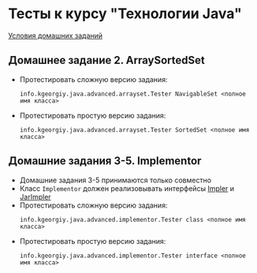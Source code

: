 Тесты к курсу "Технологии Java"
====

[Условия домашних заданий](http://www.kgeorgiy.info/courses/java-advanced/homeworks.html)

Домашнее задание 2. ArraySortedSet
----
* Протестировать сложную версию задания: 
    ```
    info.kgeorgiy.java.advanced.arrayset.Tester NavigableSet <полное имя класса>
    ```
* Протестировать простую версию задания: 
    ```
    info.kgeorgiy.java.advanced.arrayset.Tester SortedSet <полное имя класса>
    ```

Домашние задания 3-5. Implementor
----
* Домашние задания 3-5 принимаются только совместно
* Класс ``Implementor`` должен реализовывать интерфейсы 
  [Impler](info/kgeorgiy/java/advanced/implementor/Impler.java)
  и [JarImpler](info/kgeorgiy/java/advanced/implementor/JarImpler.java)
* Протестировать сложную версию задания: 
    ```
    info.kgeorgiy.java.advanced.implementor.Tester class <полное имя класса>
    ```
* Протестировать простую версию задания:
    ```
    info.kgeorgiy.java.advanced.implementor.Tester interface <полное имя класса>
    ```
